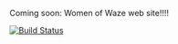 Coming soon: Women of Waze web site!!!!

[![Build Status](https://secure.travis-ci.org/WomenOfWaze/WomenOfWaze.png)](http://travis-ci.org/WomenOfWaze/WomenOfWaze)
